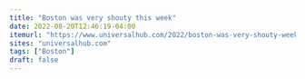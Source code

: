 ```yaml
---
title: "Boston was very shouty this week"
date: 2022-08-20T12:46:19-04:00
itemurl: "https://www.universalhub.com/2022/boston-was-very-shouty-week"
sites: "universalhub.com"
tags: ["Boston"]
draft: false
---
```


